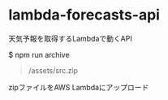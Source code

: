 # lambda-forecasts-api
天気予報を取得するLambdaで動くAPI

$ npm run archive
> /assets/src.zip

zipファイルをAWS Lambdaにアップロード
